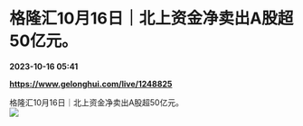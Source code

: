 # 格隆汇10月16日｜北上资金净卖出A股超50亿元。

**2023-10-16 05:41**

**https://www.gelonghui.com/live/1248825**

格隆汇10月16日｜北上资金净卖出A股超50亿元。  
![](https://img3.gelonghui.com/0b948-dbf76ead-0476-4ca2-88da-4e338c73e897.jpg)